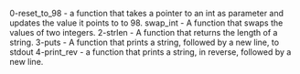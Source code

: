 0-reset_to_98 - a function that takes a pointer to an int as parameter and updates the value it points to to 98.
swap_int - A function that swaps the values of two integers.
2-strlen - A function that returns the length of a string.
3-puts - A function that prints a string, followed by a new line, to stdout
4-print_rev - a function that prints a string, in reverse, followed by a new line.
